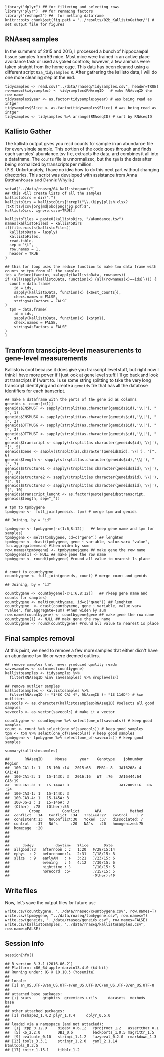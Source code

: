     library("dplyr") ## for filtering and selecting rows
    library("plyr")  ## for renmaing factors
    library("reshape2") ##  for melting dataframe
    knitr::opts_chunk$set(fig.path = '../results/02b_KallistoGather/') # set output file for figures 

RNAseq samples
--------------

In the summers of 2015 and 2016, I processed a bunch of hippocampal
tissue samples from 59 mice. Most mice were trained in an active place
avoidance task or used as yoked controls; however, a few animals were
taken straight from the home cage. This data has been cleaned using a
different script `02a_tidysamples.R`. After gathering the kallisto data,
I will do one more cleaning step at the end.

    tidysamples <- read.csv("../data/rnaseq/tidysamples.csv", header=TRUE)
    rownames(tidysamples) <- tidysamples$RNAseqID   # make RNAseqID the row name
    tidysamples$year <- as.factor(tidysamples$year) # was being read as intger
    tidysamples$Slice <- as.factor(tidysamples$Slice) # was being read as intger
    tidysamples <- tidysamples %>% arrange(RNAseqID) # sort by RNAseqID

Kallisto Gather
---------------

The kallisto output gives you read counts for sample in an abundance
file for every single sample. This portion of the code goes through and
finds each samples' abundance.tsv file, extracts the data, and combines
it all into a dataframe. The `counts` file is unnormalized, but the
`tpm` is the data after being normalized by transcripts per million.  
(P.S. Unfortunately, I have no idea how to do this next part without
changing directories. This script was developed with assistance from
Anna Batthenhouse and Dennis Whylie.)

    setwd("../data/rnaseq/04_kallistoquant/")
    ## this will create lists of all the samples
    kallistoDirs = dir(".")
    kallistoDirs = kallistoDirs[!grepl("\\.(R|py|pl|sh|xlsx?|txt|tsv|csv|org|md|obo|png|jpg|pdf)$",
    kallistoDirs, ignore.case=TRUE)]

    kallistoFiles = paste0(kallistoDirs, "/abundance.tsv")
    names(kallistoFiles) = kallistoDirs
    if(file.exists(kallistoFiles))
      kallistoData = lapply(
      kallistoFiles,
      read.table,
      sep = "\t",
      row.names = 1,
      header = TRUE
    )

    ## this for loop uses the reduce function to make two data frame with counts or tpm from all the samples
    ids = Reduce(f=union, x=lapply(kallistoData, rownames))
    if (all(sapply(kallistoData, function(x) {all(rownames(x)==ids)}))) {
      count = data.frame(
        id = ids,
        sapply(kallistoData, function(x) {x$est_counts}),
        check.names = FALSE,
        stringsAsFactors = FALSE
    )
      tpm = data.frame(
        id = ids,
        sapply(kallistoData, function(x) {x$tpm}),
        check.names = FALSE,
        stringsAsFactors = FALSE
    )
    }

Tranform transcipts-level measurements to gene-level measurements
-----------------------------------------------------------------

Kallisto is cool because it does give you transcript level stuff, but
right now I think I have more power if I just look at gene level stuff.
I'll go back and look at transcripts if I want to. I use some string
splitting to take the very long transcript identifying and create a
`geneids` file that has all the database identifiers for each
transcript.

    ## make a dataframe with the parts of the gene id as columns
    geneids <- count[c(1)] 
    geneids$ENSMUST <- sapply(strsplit(as.character(geneids$id),'\\|'), "[", 1)
    geneids$ENSMUSG <- sapply(strsplit(as.character(geneids$id),'\\|'), "[", 2)
    geneids$OTTMUSG <- sapply(strsplit(as.character(geneids$id),'\\|'), "[", 3)
    geneids$OTTMUST <- sapply(strsplit(as.character(geneids$id),'\\|'), "[", 4)
    geneids$transcript <- sapply(strsplit(as.character(geneids$id),'\\|'), "[", 5)
    geneids$gene <- sapply(strsplit(as.character(geneids$id),'\\|'), "[", 6)
    geneids$length <- sapply(strsplit(as.character(geneids$id),'\\|'), "[", 7)
    geneids$structure1 <- sapply(strsplit(as.character(geneids$id),'\\|'), "[", 8)
    geneids$structure2 <- sapply(strsplit(as.character(geneids$id),'\\|'), "[", 9)
    geneids$structure3 <- sapply(strsplit(as.character(geneids$id),'\\|'), "[", 10)
    geneids$transcript_lenght <- as.factor(paste(geneids$transcript, geneids$length, sep="_"))

    # tpm to tpmbygene
    tpmbygene <-  full_join(geneids, tpm) # merge tpm and genids

    ## Joining, by = "id"

    tpmbygene <- tpmbygene[-c(1:6,8:12)]   ## keep gene name and tpm for samples)
    tpmbygene <- melt(tpmbygene, id=c("gene")) ## lenghten 
    tpmbygene <- dcast(tpmbygene, gene ~ variable, value.var= "value", fun.aggregate=mean) #then widen by sum
    row.names(tpmbygene) <- tpmbygene$gene ## make gene the row name
    tpmbygene[1] <- NULL ## make gene the row name
    tpmbygene <- round(tpmbygene) #round all value to nearest 1s place


    # count to countbygene
    countbygene <- full_join(geneids, count) # merge count and genids

    ## Joining, by = "id"

    countbygene <- countbygene[-c(1:6,8:12)]   ## rkeep gene name and counts for samples)
    countbygene <- melt(countbygene, id=c("gene")) ## lenghten 
    countbygene  <- dcast(countbygene, gene ~ variable, value.var= "value", fun.aggregate=sum) #then widen by sum
    row.names(countbygene) <- countbygene$gene ## make gene the row name
    countbygene[1] <- NULL ## make gene the row name
    countbygene <- round(countbygene) #round all value to nearest 1s place

Final samples removal
---------------------

At this point, we need to remove a few more samples that either didn't
have an abundance tsv file or were deemed outliers.

    ## remove samples that never produced quality reads
    savesamples <- colnames(countbygene)
    kallistosamples <- tidysamples %>%
      filter(RNAseqID %in% savesamples) %>% droplevels()

    ## remove outlier samples
    kallistosamples <- kallistosamples %>%
      filter(RNAseqID != "146C-CA3-4", RNAseqID != "16-116D") # two outliters
    savecols <- as.character(kallistosamples$RNAseqID) #selects all good samples
    savecols <- as.vector(savecols) # make it a vector

    countbygene <- countbygene %>% select(one_of(savecols)) # keep good samples
    count <- count %>% select(one_of(savecols)) # keep good samples
    tpm <- tpm %>% select(one_of(savecols)) # keep good samples
    tpmbygene <- tpmbygene %>% select(one_of(savecols)) # keep good samples

    summary(kallistosamples)

    ##       RNAseqID      Mouse      year    Genotype    jobnumber  Region  
    ##  100-CA1-1: 1   15-100 :14   2015:68   FMR1: 8   JA16268: 4   CA1:41  
    ##  100-CA1-2: 1   15-143C: 3   2016:16   WT  :76   JA16444:64   CA3:19  
    ##  100-CA1-3: 1   15-144A: 3                       JA17009:16   DG :24  
    ##  100-CA3-1: 1   15-144C: 3                                            
    ##  100-CA3-4: 1   15-145A: 3                                            
    ##  100-DG-2 : 1   15-146A: 3                                            
    ##  (Other)  :78   (Other):55                                            
    ##         Group          Conflict       APA             Method  
    ##  conflict  :14   Conflict  :34   Trained:27   control    : 7  
    ##  consistent:13   NoConflict:30   Yoked  :37   dissociated: 7  
    ##  control   :37   NA's      :20   NA's   :20   homogenized:70  
    ##  homecage  :20                                                
    ##                                                               
    ##                                                               
    ##                                                               
    ##      dodgy          daytime   Slice       Date   
    ##  allgood:73   afternoon : 2   1:20   9/28/15:14  
    ##  ephys  : 2   beforenoon:14   2:31   7/18/15: 8  
    ##  slice  : 9   earlyAM   : 6   3:21   7/23/15: 6  
    ##               evening   : 5   4:12   7/30/15: 6  
    ##               nighttime : 3          7/10/15: 5  
    ##               norecord  :54          7/15/15: 5  
    ##                                      (Other):40

Write files
-----------

Now, let's save the output files for future use

    write.csv(countbygene, "../data/rnaseq/countbygene.csv", row.names=T)
    write.csv(tpmbygene, "../data/rnaseq/tpmbygene.csv", row.names=T)
    write.csv(geneids, "../data/rnaseq/geneids.csv", row.names=FALSE)
    write.csv(kallistosamples, "../data/rnaseq/kallistosamples.csv", row.names=FALSE)

Session Info
------------

    sessionInfo()

    ## R version 3.3.1 (2016-06-21)
    ## Platform: x86_64-apple-darwin13.4.0 (64-bit)
    ## Running under: OS X 10.10.5 (Yosemite)
    ## 
    ## locale:
    ## [1] en_US.UTF-8/en_US.UTF-8/en_US.UTF-8/C/en_US.UTF-8/en_US.UTF-8
    ## 
    ## attached base packages:
    ## [1] stats     graphics  grDevices utils     datasets  methods   base     
    ## 
    ## other attached packages:
    ## [1] reshape2_1.4.2 plyr_1.8.4     dplyr_0.5.0   
    ## 
    ## loaded via a namespace (and not attached):
    ##  [1] Rcpp_0.12.9     digest_0.6.12   rprojroot_1.2   assertthat_0.1 
    ##  [5] R6_2.2.0        DBI_0.6         backports_1.0.5 magrittr_1.5   
    ##  [9] evaluate_0.10   stringi_1.1.2   lazyeval_0.2.0  rmarkdown_1.3  
    ## [13] tools_3.3.1     stringr_1.2.0   yaml_2.1.14     htmltools_0.3.5
    ## [17] knitr_1.15.1    tibble_1.2
